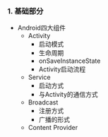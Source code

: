 ### 1. 基础部分
- Android四大组件
  - Activity
    - 启动模式
    - 生命周期
    - onSaveInstanceState
    - Activity启动流程
  - Service
    - 启动方式
    - 与Activity的通信方式
  - Broadcast
    - 注册方式
    - 广播的形式
  - Content Provider
